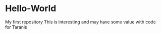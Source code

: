 # Hello-World
My first repository
This is interesting and may have some value with code for Taranis
